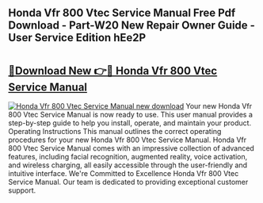## Honda Vfr 800 Vtec Service Manual Free Pdf Download - Part-W20 New Repair Owner Guide - User Service Edition hEe2P

# <h2><a href="http://cf19842.oget.top/?id=Honda+Vfr+800+Vtec+Service+Manual">🔗Download New 👉🔴 Honda Vfr 800 Vtec Service Manual</a></h2>

[![Honda Vfr 800 Vtec Service Manual new download](https://i.imgur.com/5g1atiW.png)](http://cf19842.oget.top/?id=Honda+Vfr+800+Vtec+Service+Manual)
Your new Honda Vfr 800 Vtec Service Manual is now ready to use. This user manual provides a step-by-step guide to help you install, operate, and maintain your product. Operating Instructions This manual outlines the correct operating procedures for your new Honda Vfr 800 Vtec Service Manual. Honda Vfr 800 Vtec Service Manual comes with an impressive collection of advanced features, including facial recognition, augmented reality, voice activation, and wireless charging, all easily accessible through the user-friendly and intuitive interface. We're Committed to Excellence Honda Vfr 800 Vtec Service Manual. Our team is dedicated to providing exceptional customer support.
